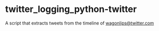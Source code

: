 twitter_logging_python-twitter
===============

A script that extracts tweets from the timeline of wagonlips@twitter.com

